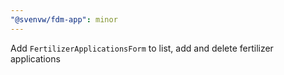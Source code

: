 ```yaml
---
"@svenvw/fdm-app": minor
---
```


Add `FertilizerApplicationsForm` to list, add and delete fertilizer applications
